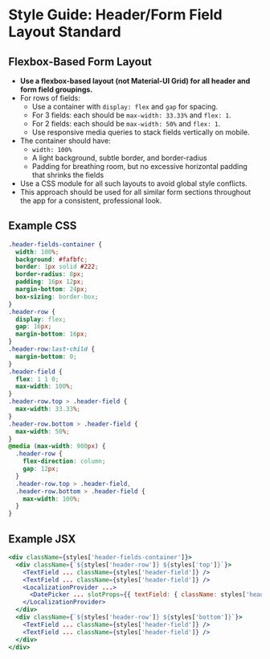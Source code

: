 # Style Guide: Header/Form Field Layout Standard

## Flexbox-Based Form Layout

- **Use a flexbox-based layout (not Material-UI Grid) for all header and form field groupings.**
- For rows of fields:
  - Use a container with `display: flex` and `gap` for spacing.
  - For 3 fields: each should be `max-width: 33.33%` and `flex: 1`.
  - For 2 fields: each should be `max-width: 50%` and `flex: 1`.
  - Use responsive media queries to stack fields vertically on mobile.
- The container should have:
  - `width: 100%`
  - A light background, subtle border, and border-radius
  - Padding for breathing room, but no excessive horizontal padding that shrinks the fields
- Use a CSS module for all such layouts to avoid global style conflicts.
- This approach should be used for all similar form sections throughout the app for a consistent, professional look.

## Example CSS
```css
.header-fields-container {
  width: 100%;
  background: #fafbfc;
  border: 1px solid #222;
  border-radius: 8px;
  padding: 16px 12px;
  margin-bottom: 24px;
  box-sizing: border-box;
}
.header-row {
  display: flex;
  gap: 16px;
  margin-bottom: 16px;
}
.header-row:last-child {
  margin-bottom: 0;
}
.header-field {
  flex: 1 1 0;
  max-width: 100%;
}
.header-row.top > .header-field {
  max-width: 33.33%;
}
.header-row.bottom > .header-field {
  max-width: 50%;
}
@media (max-width: 900px) {
  .header-row {
    flex-direction: column;
    gap: 12px;
  }
  .header-row.top > .header-field,
  .header-row.bottom > .header-field {
    max-width: 100%;
  }
}
```

## Example JSX
```jsx
<div className={styles['header-fields-container']}>
  <div className={`${styles['header-row']} ${styles['top']}`}>
    <TextField ... className={styles['header-field']} />
    <TextField ... className={styles['header-field']} />
    <LocalizationProvider ...>
      <DatePicker ... slotProps={{ textField: { className: styles['header-field'], fullWidth: true, ... } }} />
    </LocalizationProvider>
  </div>
  <div className={`${styles['header-row']} ${styles['bottom']}`}>
    <TextField ... className={styles['header-field']} />
    <TextField ... className={styles['header-field']} />
  </div>
</div>
``` 